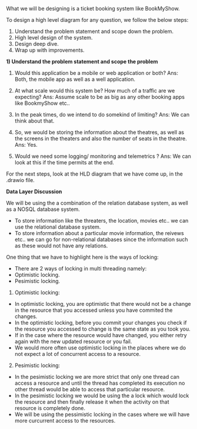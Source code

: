What we will be designing is a ticket booking system like BookMyShow.

To design a high level diagram for any question, we follow the below steps:

1) Understand the problem statement and scope down the problem.
2) High level design of the system.
3) Design deep dive.
4) Wrap up with improvements.

**1) Understand the problem statement and scope the problem**

1) Would this application be a mobile or web application or both?
Ans: Both, the mobile app as well as a well application.

2) At what scale would this system be? How much of a traffic are we expecting?
Ans: Assume scale to be as big as any other booking apps like BookmyShow etc..

3) In the peak times, do we intend to do somekind of limiting?
Ans: We can think about that.

4) So, we would be storing the information about the theatres, as well as the screens in the theaters and also the number of seats in the theatre.
Ans: Yes.

5) Would we need some logging/ monitoring and telemetrics ?
Ans: We can look at this if the time permits at the end.


For the next steps, look at the HLD diagram that we have come up, in the .drawio file.

**Data Layer Discussion**

We will be using the a combination of the relation database system, as well as a NOSQL database system.
- To store information like the threaters, the location, movies etc.. we can use the relational database system.
- To store information about a particular movie information, the reivews etc.. we can go for non-relational databases since the information such as these would not have any relations.


One thing that we have to highlight here is the ways of locking:
- There are 2 ways of locking in multi threading namely:
- Optimistic locking.
- Pesimistic locking.

1) Optimistic locking:
- In optimistic locking, you are optimistic that there would not be a change in the resource that you accessed unless you have commited the changes.
- In the optimistic locking, before you commit your changes you check if the resource you accessed to change is the same state as you took you.
- If in the case where the resource would have changed, you either retry again with the new updated resource or you fail.
- We would more often use optimistic locking in the places where we do not expect a lot of concurrent access to a resource.

2) Pesimistic locking:
- In the pesimistic locking we are more strict that only one thread can access a resource and until the thread has completed its execution no other thread would be able to access that particular resource.
- In the pesimistic locking we would be using the a lock which would lock the resource and then finally release it when the activity on that resource is completely done.
- We will be using the pessimistic locking in the cases where we will have more curcurrent access to the resources.